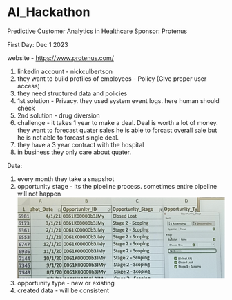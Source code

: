 # AI_Hackathon

Predictive Customer Analytics in Healthcare
Sponsor: Protenus

First Day: Dec 1 2023

website - https://www.protenus.com/

1. linkedin account - nickculbertson
2. they want to build profiles of employees - Policy (Give proper user access)
3. they need structured data and policies
4. 1st solution - Privacy. they used system event logs. here human should check
5. 2nd solution - drug diversion
6. challenge - it takes 1 year to make a deal. Deal is worth a lot of money.
    they want to forecast quater sales
    he is able to forcast overall sale but he is not able to forcast single deal.
7. they have a 3 year contract with the hospital
8. in business they only care about quater. 

Data:

1. every month they take a snapshot
2. opportunity stage - its the pipeline process. 
    sometimes entire pipeline will not happen
    ![Alt text](image-1.png)
3. opportunity type - new or existing
4. created data - will be consistent